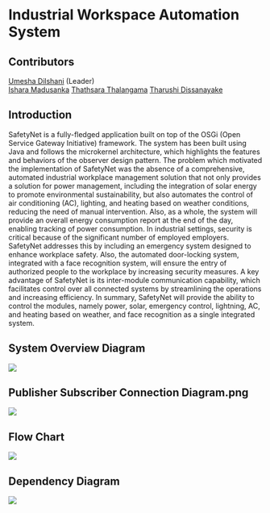 <h1>Industrial Workspace Automation System</h1>
<h2>Contributors</h2>
<a href="https://github.com/umeshadilshani">Umesha Dilshani</a> (Leader) <br/>
<a href="https://github.com/ChillBroh">Ishara Madusanka</a>
<a href="https://github.com/X-pose">Thathsara Thalangama</a>
<a href="https://github.com/TharushiDissanayake">Tharushi Dissanayake</a>
<h2>Introduction</h2>
<p>SafetyNet is a fully-fledged application built on top of the OSGi (Open Service Gateway Initiative) framework. The system has been built using Java and follows the microkernel architecture, which highlights the features and behaviors of the observer design pattern.
The problem which motivated the implementation of SafetyNet was the absence of a comprehensive, automated industrial workplace management solution that not only provides a solution for power management, including the integration of solar energy to promote environmental sustainability, but also automates the control of air conditioning (AC), lighting, and heating based on weather conditions, reducing the need of manual intervention. Also, as a whole, the system will provide an overall energy consumption report at the end of the day, enabling tracking of power consumption. In industrial settings, security is critical because of the significant number of employed employers. SafetyNet addresses this by including an emergency system designed to enhance workplace safety. Also, the automated door-locking system, integrated with a face recognition system, will ensure the entry of authorized people to the workplace by increasing security measures.
A key advantage of SafetyNet is its inter-module communication capability, which facilitates control over all connected systems by streamlining the operations and increasing efficiency. In summary, SafetyNet will provide the ability to control the modules, namely power, solar, emergency control, lightning, AC, and heating based on weather, and face recognition as a single integrated system.</p>
<h2>System Overview Diagram</h2>
<img src="https://github.com/ChillBroh/SA-Assignment-1-OSGI_Framework/blob/master/System%20Overview%20Diagram.png"></img>
<h2>Publisher Subscriber Connection Diagram.png</h2>
<img src="https://github.com/ChillBroh/SA-Assignment-1-OSGI_Framework/blob/master/Publisher%20Subscriber%20Connection%20Diagram.png"></img>
<h2>Flow Chart</h2>
<img src="https://github.com/ChillBroh/SA-Assignment-1-OSGI_Framework/blob/master/flowchart.jpeg"></img>
<h2>Dependency Diagram</h2>
<img src="https://github.com/ChillBroh/SA-Assignment-1-OSGI_Framework/blob/master/Dependency%20Diagram.png"></img>
